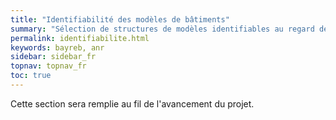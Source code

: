 ```yaml
---
title: "Identifiabilité des modèles de bâtiments"
summary: "Sélection de structures de modèles identifiables au regard de la mesure disponible"
permalink: identifiabilite.html
keywords: bayreb, anr
sidebar: sidebar_fr
topnav: topnav_fr
toc: true
---
```


Cette section sera remplie au fil de l'avancement du projet.
